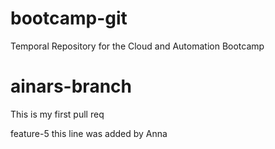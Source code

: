 # bootcamp-git
Temporal Repository for the Cloud and Automation Bootcamp

# ainars-branch
This is my first pull req

feature-5
this line was added by Anna

